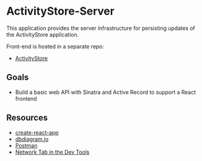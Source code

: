 # ActivityStore-Server

This application provides the server infrastructure for persisting updates of the ActivityStore application.


Front-end is hosted in a separate repo: 

- [ActivityStore][]

## Goals

- Build a basic web API with Sinatra and Active Record to support a React
  frontend

## Resources

- [create-react-app][]
- [dbdiagram.io][]
- [Postman][postman download]
- [Network Tab in the Dev Tools][network tab]

[ActivityStore]: https://github.com/beingmerry/ActivityStore
[create-react-app]: https://create-react-app.dev/docs/getting-started
[dbdiagram.io]: https://dbdiagram.io/
[postman download]: https://www.postman.com/downloads/
[network tab]: https://developer.chrome.com/docs/devtools/network/
